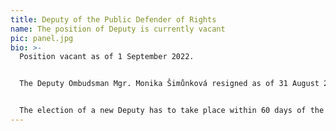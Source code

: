 ```yaml
---
title: Deputy of the Public Defender of Rights
name: The position of Deputy is currently vacant
pic: panel.jpg
bio: >-
  Position vacant as of 1 September 2022.


  The Deputy Ombudsman Mgr. Monika Šimůnková resigned as of 31 August 2022.


  The election of a new Deputy has to take place within 60 days of the resignation. Candidates are proposed by the President and the Senate of the Czech Republic. The Chamber of Deputies of the Czech Republic elects from among them.
---
```

